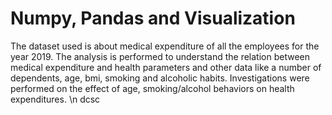 # Numpy, Pandas and Visualization
The dataset used is about medical expenditure of all the employees for the year 2019. The analysis is performed to understand the relation between medical expenditure and health parameters and other data like a number of dependents, age, bmi, smoking and alcoholic habits. Investigations were performed on the effect of age, smoking/alcohol behaviors on health expenditures. \n
dcsc
